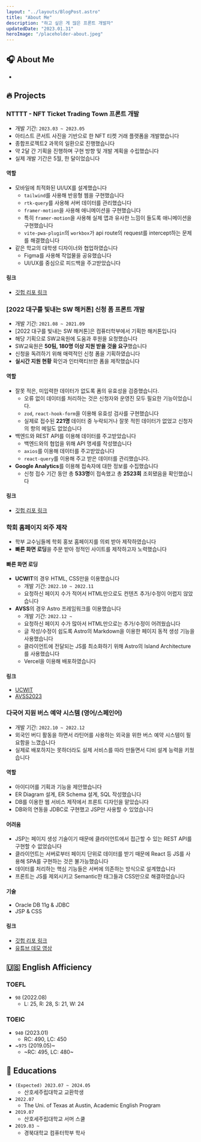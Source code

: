 ```yaml
---
layout: "../layouts/BlogPost.astro"
title: "About Me"
description: "하고 싶은 게 많은 프론트 개발자"
updatedDate: "2023.01.31"
heroImage: "/placeholder-about.jpeg"
---
```


## 🎧 About Me

-

## 🔥 Projects

### NTTTT - NFT Ticket Trading Town 프론트 개발

- 개발 기간: `2023.03 ~ 2023.05`
- 아티스트 콘서트 사진을 기반으로 한 NFT 티켓 거래 플랫폼을 개발했습니다
- 종합프로젝트2 과목의 일환으로 진행했습니다
- 약 2달 간 기획을 진행하며 구현 방향 및 개발 계획을 수립했습니다
- 실제 개발 기간은 5월, 한 달이었습니다

#### 역할

- 모바일에 최적화된 UI/UX를 설계했습니다
  - `tailwind`를 사용해 반응형 웹을 구현했습니다
  - `rtk-query`를 사용해 서버 데이터를 관리했습니다
  - `framer-motion`을 사용해 애니메이션을 구현했습니다
  - 특히 `framer-motion`을 사용해 실제 앱과 유사한 느낌이 들도록 애니메이션을 구현했습니다
  - `vite-pwa-plugin`의 `workbox`가 api route의 request를 intercept하는 문제를 해결했습니다
- 같은 학교의 대학생 디자이너와 협업하였습니다
  - Figma를 사용해 작업물을 공유했습니다
  - UI/UX를 중심으로 피드백을 주고받았습니다

#### 링크

- <a href="https://github.com/ntttt-nft-ticket-trading-town/ntttt-fe" target="_blank">
    깃헙 리포 링크
  </a>

### [2022 대구를 빛내는 SW 해커톤] 신청 폼 프론트 개발

- 개발 기간: `2021.08 ~ 2021.09`
- [2022 대구를 빛내는 SW 해커톤]은 컴퓨터학부에서 기획한 해커톤입니다
- 해당 기획으로 SW교육원에 도움과 후원을 요청했습니다
- SW교육원은 **50팀, 180명 이상 지원 받을 것을 요구**했습니다
- 신청을 독려하기 위해 매력적인 신청 폼을 기획하였습니다
- **실시간 지원 현황** 확인과 인터랙티브한 폼을 제작했습니다

#### 역할

- 잘못 적은, 미입력한 데이터가 없도록 폼의 유효성을 검증했습니다.
  - 오류 없이 데이터를 처리하는 것은 신청자와 운영진 모두 필요한 기능이었습니다.
  - `zod`, `react-hook-form`을 이용해 유효성 검사를 구현했습니다
  - 실제로 접수된 **221명** 데이터 중 누락되거나 잘못 적힌 데이터가 없었고 신청자의 항의 메일도 없었습니다
- 백엔드와 REST API를 이용해 데이터를 주고받았습니다
  - 백엔드와의 협업을 위해 API 명세를 작성했습니다
  - `axios`를 이용해 데이터를 주고받았습니다
  - `react-query`를 이용해 주고 받은 데이터를 관리했습니다.
- **Google Analytics**를 이용해 접속자에 대한 정보를 수집했습니다
  - 신청 접수 기간 동안 총 **533명**이 접속했고 총 **2523회** 조회됐음을 확인했습니다

#### 링크

- <a href="https://github.com/chaejunlee/cse-hackathon" target="_blank">
    깃헙 리포 링크
  </a>

### 학회 홈페이지 외주 제작

- 학부 교수님들께 학회 홍보 홈페이지를 의뢰 받아 제작하였습니다
- **빠른 화면 로딩**을 주문 받아 정적인 사이트를 제작하고자 노력했습니다

#### 빠른 화면 로딩

- **UCWIT**의 경우 HTML, CSS만을 이용했습니다
  - 개발 기간: `2022.10 ~ 2022.11`
  - 요청하신 페이지 수가 적어서 HTML만으로도 컨텐츠 추가/수정이 어렵지 않았습니다
- **AVSS**의 경우 Astro 프레임워크를 이용했습니다
  - 개발 기간: `2022.12 ~`
  - 요청하신 페이지 수가 많아서 HTML만으로는 추가/수정이 어려웠습니다
  - 글 작성/수정이 쉽도록 Astro의 Markdown을 이용한 페이지 동적 생성 기능을 사용했습니다
  - 클라이언트에 전달되는 JS를 최소화하기 위해 Astro의 Island Architecture를 사용했습니다
  - Vercel을 이용해 배포하였습니다

#### 링크

- <a href="https://computer.knu.ac.kr/ucwit2022" target="_blank">
    UCWIT
  </a>
- <a href="https://github.com/chaejunlee/avss-2023" target="_blank">
    AVSS2023
  </a>

### 다국어 지원 버스 예약 시스템 (영어/스페인어)

- 개발 기간: `2022.10 ~ 2022.12`
- 외국인 버디 활동을 하면서 라틴어를 사용하는 외국을 위한 버스 예약 시스템이 필요함을 느꼈습니다
- 실제로 배포하지는 못하더라도 실제 서비스를 따라 만들면서 디비 설계 능력을 키웠습니다

#### 역할

- 아이디어를 기획과 기능을 제안했습니다
- ER Diagram 설계, ER Schema 설계, SQL 작성했습니다
- DB를 이용한 웹 서비스 제작에서 프론트 디자인을 맡았습니다
- DB와의 연동을 JDBC로 구현했고 JSP만 사용할 수 있었습니다

#### 어려움

- JSP는 페이지 생성 기술이기 때문에 클라이언트에서 접근할 수 있는 REST API를 구현할 수 없었습니다
- 클라이언트는 서버로부터 페이지 단위로 데이터를 받기 때문에 React 등 JS를 사용해 SPA를 구현하는 것은 불가능했습니다
- 데이터를 처리하는 핵심 기능들은 서버에 의존하는 방식으로 설계했습니다
- 프론트는 JS를 제외시키고 Semantic한 태그들과 CSS만으로 해결하였습니다

#### 기술

- Oracle DB 11g & JDBC
- JSP & CSS

#### 링크

- <a href="https://github.com/chaejunlee/COMP0322" target="_blank">
    깃헙 리포 링크
  </a>
- <a href="https://youtu.be/e_PgEpe5W-E" target="_blank">유튜브 데모 영상</a>

## 🇺🇸 English Afficiency

### TOEFL

- `98` (2022.08)
  - L: 25, R: 28, S: 21, W: 24

### TOEIC

- `940` (2023.01)
  - RC: 490, LC: 450
- ~`975` (2019.05)~
  - ~RC: 495, LC: 480~

## 📍 Educations

- `(Expected) 2023.07 ~ 2024.05`
  - 산호세주립대학교 교환학생
- `2022.07`
  - The Uni. of Texas at Austin, Academic English Program
- `2019.07`
  - 산호세주립대학교 서머 스쿨
- `2019.03 ~`
  - 경북대학교 컴퓨터학부 학사
